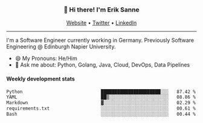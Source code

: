 <h3 align="center">👋 Hi there! I'm Erik Sanne</h3>
<p align="center">
  <a href="https://eriksanne.com">Website</a> •
  <a href="https://twitter.com/ErikKonradSanne">Twitter</a> •
  <a href="https://www.linkedin.com/in/eriksanne/">LinkedIn</a>
</p>

---
I'm a Software Engineer currently working in Germany. Previously Software Engineering @ Edinburgh Napier University.

- 😄 My Pronouns: He/Him
- 💬 Ask me about: Python, Golang, Java, Cloud, DevOps, Data Pipelines

<h4>Weekly development stats</h4>
<!--START_SECTION:waka-->

```txt
Python                             ██████████████████████░░░   87.42 %
YAML                               ██▒░░░░░░░░░░░░░░░░░░░░░░   08.86 %
Markdown                           ▓░░░░░░░░░░░░░░░░░░░░░░░░   02.29 %
requirements.txt                   ░░░░░░░░░░░░░░░░░░░░░░░░░   00.61 %
Bash                               ░░░░░░░░░░░░░░░░░░░░░░░░░   00.44 %
```

<!--END_SECTION:waka-->
